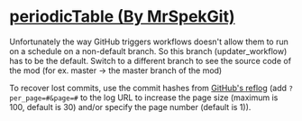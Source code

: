 # [periodicTable (By MrSpekGit)](https://github.com/MrSpekGit/periodicTable)

Unfortunately the way GitHub triggers workflows doesn't allow them to run on a schedule on a non-default branch. So this branch (updater_workflow) has to be the default. Switch to a different branch to see the source code of the mod (for ex. master -> the master branch of the mod)

To recover lost commits, use the commit hashes from [GitHub's reflog](https://api.github.com/repos/KtaneModules/periodicTable-MrSpekGit/events) (add `?per_page=#&page=#` to the log URL to increase the page size (maximum is 100, default is 30) and/or specify the page number (default is 1)).
